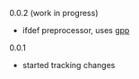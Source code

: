 0.0.2 (work in progress)

* ifdef preprocessor, uses [gpp](https://github.com/Kestrer/gpp)
 
0.0.1

* started tracking changes